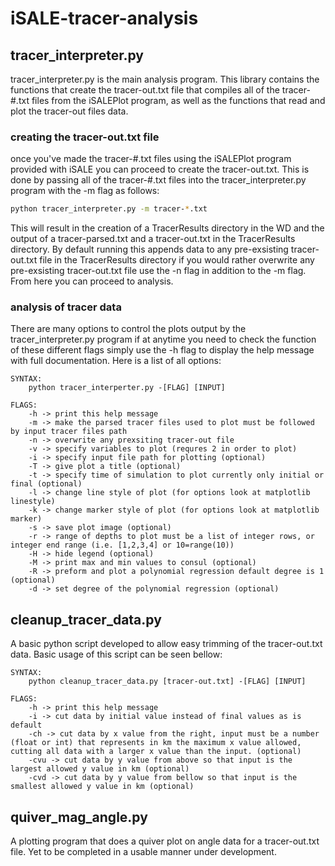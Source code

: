 # iSALE-tracer-analysis

## tracer_interpreter.py

tracer_interpreter.py is the main analysis program. This library contains the functions that create the tracer-out.txt file that compiles all of the tracer-#.txt files from the iSALEPlot program, as well as the functions that read and plot the tracer-out files data. 

### creating the tracer-out.txt file

once you've made the tracer-#.txt files using the iSALEPlot program provided with iSALE you can proceed to create the tracer-out.txt. This is done by passing all of the tracer-#.txt files into the tracer_interpreter.py program with the -m flag as follows:

```bash
python tracer_interpreter.py -m tracer-*.txt
```

This will result in the creation of a TracerResults directory in the WD and the output of a tracer-parsed.txt and a tracer-out.txt in the TracerResults directory. By default running this appends data to any pre-exsisting tracer-out.txt file in the TracerResults directory if you would rather overwrite any pre-exsisting tracer-out.txt file use the -n flag in addition to the -m flag. From here you can proceed to analysis.

### analysis of tracer data

There are many options to control the plots output by the tracer_interpreter.py program if at anytime you need to check the function of these different flags simply use the -h flag to display the help message with full documentation. Here is a list of all options:

    SYNTAX:
        python tracer_interperter.py -[FLAG] [INPUT]

    FLAGS:
        -h -> print this help message
        -m -> make the parsed tracer files used to plot must be followed by input tracer files path
        -n -> overwrite any prexsiting tracer-out file
        -v -> specify variables to plot (requres 2 in order to plot)
        -i -> specify input file path for plotting (optional)
        -T -> give plot a title (optional)
        -t -> specify time of simulation to plot currently only initial or final (optional)
        -l -> change line style of plot (for options look at matplotlib linestyle)
        -k -> change marker style of plot (for options look at matplotlib marker)
        -s -> save plot image (optional)
        -r -> range of depths to plot must be a list of integer rows, or integer end range (i.e. [1,2,3,4] or 10=range(10))
        -H -> hide legend (optional)
        -M -> print max and min values to consul (optional)
        -R -> preform and plot a polynomial regression default degree is 1 (optional)
        -d -> set degree of the polynomial regression (optional)

## cleanup_tracer_data.py

A basic python script developed to allow easy trimming of the tracer-out.txt data. Basic usage of this script can be seen bellow:

    SYNTAX:
        python cleanup_tracer_data.py [tracer-out.txt] -[FLAG] [INPUT]

    FLAGS:
        -h -> print this help message
        -i -> cut data by initial value instead of final values as is default
        -ch -> cut data by x value from the right, input must be a number (float or int) that represents in km the maximum x value allowed, cutting all data with a larger x value than the input. (optional)
        -cvu -> cut data by y value from above so that input is the largest allowed y value in km (optional)
        -cvd -> cut data by y value from bellow so that input is the smallest allowed y value in km (optional)

## quiver_mag_angle.py

A plotting program that does a quiver plot on angle data for a tracer-out.txt file. Yet to be completed in a usable manner under development.
